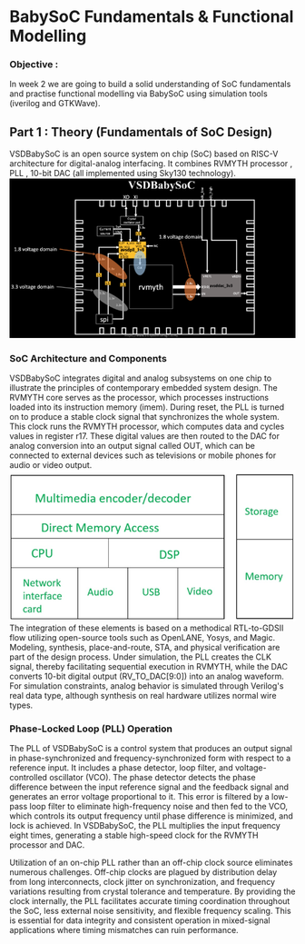 # BabySoC Fundamentals & Functional Modelling

### Objective : 
In week 2 we are going to build a solid understanding of SoC fundamentals and practise functional modelling via BabySoC using simulation tools (iverilog and GTKWave).

## Part 1 : Theory (Fundamentals of SoC Design) 
VSDBabySoC is an open source system on chip (SoC) based on RISC-V architecture for digital-analog interfacing. It combines RVMYTH processor , PLL , 10-bit DAC (all implemented using Sky130 technology).
![Alt text](IMAGES/1.png)

### SoC Architecture and Components
VSDBabySoC integrates digital and analog subsystems on one chip to illustrate the principles of contemporary embedded system design. The RVMYTH core serves as the processor, which processes instructions loaded into its instruction memory (imem). During reset, the PLL is turned on to produce a stable clock signal that synchronizes the whole system. This clock runs the RVMYTH processor, which computes data and cycles values in register r17. These digital values are then routed to the DAC for analog conversion into an output signal called OUT, which can be connected to external devices such as televisions or mobile phones for audio or video output.
![Alt text](IMAGES/2.png)
The integration of these elements is based on a methodical RTL-to-GDSII flow utilizing open-source tools such as OpenLANE, Yosys, and Magic. Modeling, synthesis, place-and-route, STA, and physical verification are part of the design process. Under simulation, the PLL creates the CLK signal, thereby facilitating sequential execution in RVMYTH, while the DAC converts 10-bit digital output (RV_TO_DAC[9:0]) into an analog waveform. For simulation constraints, analog behavior is simulated through Verilog's real data type, although synthesis on real hardware utilizes normal wire types.
### Phase-Locked Loop (PLL) Operation
The PLL of VSDBabySoC is a control system that produces an output signal in phase-synchronized and frequency-synchronized form with respect to a reference input. It includes a phase detector, loop filter, and voltage-controlled oscillator (VCO). The phase detector detects the phase difference between the input reference signal and the feedback signal and generates an error voltage proportional to it. This error is filtered by a low-pass loop filter to eliminate high-frequency noise and then fed to the VCO, which controls its output frequency until phase difference is minimized, and lock is achieved. In VSDBabySoC, the PLL multiplies the input frequency eight times, generating a stable high-speed clock for the RVMYTH processor and DAC.

Utilization of an on-chip PLL rather than an off-chip clock source eliminates numerous challenges. Off-chip clocks are plagued by distribution delay from long interconnects, clock jitter on synchronization, and frequency variations resulting from crystal tolerance and temperature. By providing the clock internally, the PLL facilitates accurate timing coordination throughout the SoC, less external noise sensitivity, and flexible frequency scaling. This is essential for data integrity and consistent operation in mixed-signal applications where timing mismatches can ruin performance.





